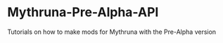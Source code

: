 Mythruna-Pre-Alpha-API
======================

Tutorials on how to make mods for Mythruna with the Pre-Alpha version
